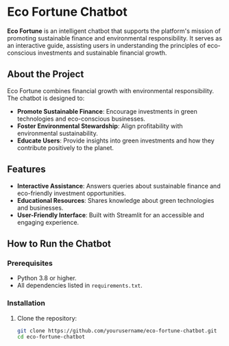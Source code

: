 # Eco Fortune Chatbot  

**Eco Fortune** is an intelligent chatbot that supports the platform's mission of promoting sustainable finance and environmental responsibility. It serves as an interactive guide, assisting users in understanding the principles of eco-conscious investments and sustainable financial growth.  

## About the Project  

Eco Fortune combines financial growth with environmental responsibility. The chatbot is designed to:  
- **Promote Sustainable Finance**: Encourage investments in green technologies and eco-conscious businesses.  
- **Foster Environmental Stewardship**: Align profitability with environmental sustainability.  
- **Educate Users**: Provide insights into green investments and how they contribute positively to the planet.  

## Features  
- **Interactive Assistance**: Answers queries about sustainable finance and eco-friendly investment opportunities.  
- **Educational Resources**: Shares knowledge about green technologies and businesses.  
- **User-Friendly Interface**: Built with Streamlit for an accessible and engaging experience.  

## How to Run the Chatbot  

### Prerequisites  
- Python 3.8 or higher.  
- All dependencies listed in `requirements.txt`.  

### Installation  
1. Clone the repository:  
   ```bash  
   git clone https://github.com/yourusername/eco-fortune-chatbot.git  
   cd eco-fortune-chatbot  
```
